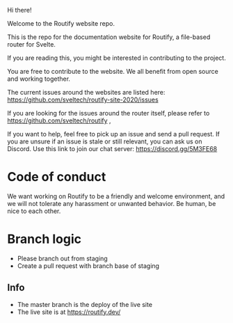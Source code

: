Hi there!

Welcome to the Routify website repo.

This is the repo for the documentation website for Routify, a file-based router for Svelte.

If you are reading this, you might be interested in contributing to the project.

You are free to contribute to the website. We all benefit from open source and working together.

The current issues around the websites are listed here: https://github.com/sveltech/routify-site-2020/issues

If you are looking for the issues around the router itself, please refer to https://github.com/sveltech/routify ,

If you want to help, feel free to pick up an issue and send a pull request. If you are unsure if an issue is stale or still relevant, you can ask us on Discord. Use this link to join our chat server: https://discord.gg/5M3FE68

# Code of conduct

We want working on Routify to be a friendly and welcome environment, and we will not tolerate any harassment or unwanted behavior. Be human, be nice to each other.

# Branch logic

* Please branch out from staging
* Create a pull request with branch base of staging

## Info

* The master branch is the deploy of the live site
* The live site is at https://routify.dev/

